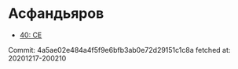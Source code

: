 # Асфандьяров
- [40: CE](40.md)

Commit: 4a5ae02e484a4f5f9e6bfb3ab0e72d29151c1c8a
 fetched at: 20201217-200210
